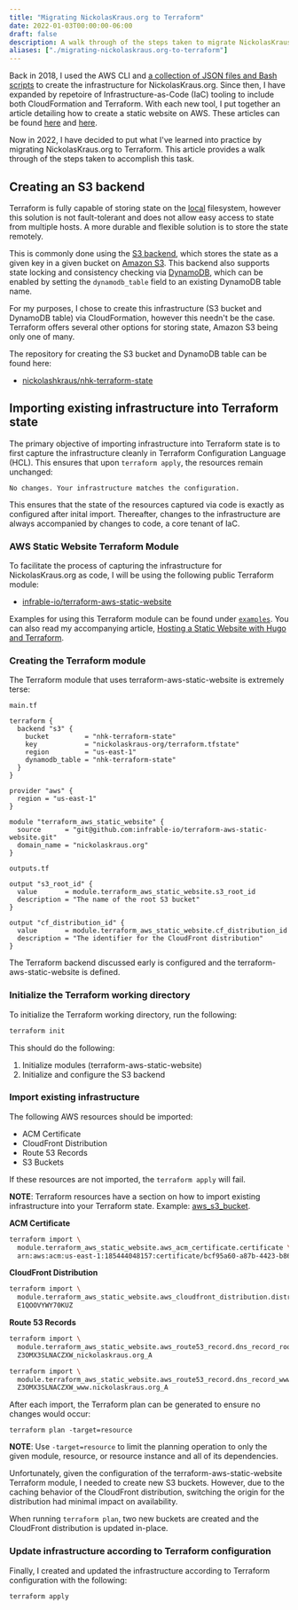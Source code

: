 ```yaml
---
title: "Migrating NickolasKraus.org to Terraform"
date: 2022-01-03T00:00:00-06:00
draft: false
description: A walk through of the steps taken to migrate NickolasKraus.org to Terraform.
aliases: ["./migrating-nickolaskraus.org-to-terraform"]
---
```


Back in 2018, I used the AWS CLI and [a collection of JSON files and Bash scripts](https://github.com/nickolashkraus/nickolaskraus-org/tree/11c438a71905697bdb5fcd172fed95aa3d1cbf8a/.aws) to create the infrastructure for NickolasKraus.org. Since then, I have expanded by repetoire of Infrastructure-as-Code (IaC) tooling to include both CloudFormation and Terraform. With each new tool, I put together an article detailing how to create a static website on AWS. These articles can be found [here](https://nickolaskraus.org/articles/hosting-a-static-website-with-hugo-and-cloudformation/) and [here](https://nickolaskraus.org/articles/hosting-a-static-website-with-hugo-and-terraform/).

Now in 2022, I have decided to put what I've learned into practice by migrating NickolasKraus.org to Terraform. This article provides a walk through of the steps taken to accomplish this task.

## Creating an S3 backend

Terraform is fully capable of storing state on the [local](https://www.terraform.io/language/settings/backends/local) filesystem, however this solution is not fault-tolerant and does not allow easy access to state from multiple hosts. A more durable and flexible solution is to store the state remotely.

This is commonly done using the [S3 backend](https://www.terraform.io/language/settings/backends/s3), which stores the state as a given key in a given bucket on [Amazon S3](https://aws.amazon.com/s3). This backend also supports state locking and consistency checking via [DynamoDB](https://aws.amazon.com/dynamodb), which can be enabled by setting the `dynamodb_table` field to an existing DynamoDB table name.

For my purposes, I chose to create this infrastructure (S3 bucket and DynamoDB table) via CloudFormation, however this needn't be the case. Terraform offers several other options for storing state, Amazon S3 being only one of many.

The repository for creating the S3 bucket and DynamoDB table can be found here:
* [nickolashkraus/nhk-terraform-state](https://github.com/nickolashkraus/nhk-terraform-state)

## Importing existing infrastructure into Terraform state

The primary objective of importing infrastructure into Terraform state is to first capture the infrastructure cleanly in Terraform Configuration Language (HCL). This ensures that upon `terraform apply`, the resources remain unchanged:

```
No changes. Your infrastructure matches the configuration.
```

This ensures that the state of the resources captured via code is exactly as configured after inital import. Thereafter, changes to the infrastructure are always accompanied by changes to code, a core tenant of IaC.

### AWS Static Website Terraform Module

To facilitate the process of capturing the infrastructure for NickolasKraus.org as code, I will be using the following public Terraform module:
* [infrable-io/terraform-aws-static-website](https://github.com/infrable-io/terraform-aws-static-website)

Examples for using this Terraform module can be found under [`examples`](https://github.com/infrable-io/terraform-aws-static-website/tree/master/examples). You can also read my accompanying article, [Hosting a Static Website with Hugo and Terraform](https://nickolaskraus.org/articles/hosting-a-static-website-with-hugo-and-terraform/).

### Creating the Terraform module

The Terraform module that uses terraform-aws-static-website is extremely terse:

`main.tf`

```hcl
terraform {
  backend "s3" {
    bucket         = "nhk-terraform-state"
    key            = "nickolaskraus-org/terraform.tfstate"
    region         = "us-east-1"
    dynamodb_table = "nhk-terraform-state"
  }
}

provider "aws" {
  region = "us-east-1"
}

module "terraform_aws_static_website" {
  source      = "git@github.com:infrable-io/terraform-aws-static-website.git"
  domain_name = "nickolaskraus.org"
}
```

`outputs.tf`

```hcl
output "s3_root_id" {
  value       = module.terraform_aws_static_website.s3_root_id
  description = "The name of the root S3 bucket"
}

output "cf_distribution_id" {
  value       = module.terraform_aws_static_website.cf_distribution_id
  description = "The identifier for the CloudFront distribution"
}
```

The Terraform backend discussed early is configured and the terraform-aws-static-website is defined.

### Initialize the Terraform working directory

To initialize the Terraform working directory, run the following:

```bash
terraform init
```

This should do the following:
1. Initialize modules (terraform-aws-static-website)
2. Initialize and configure the S3 backend

### Import existing infrastructure

The following AWS resources should be imported:
* ACM Certificate
* CloudFront Distribution
* Route 53 Records
* S3 Buckets

If these resources are not imported, the `terraform apply` will fail.

**NOTE**: Terraform resources have a section on how to import existing infrastructure into your Terraform state. Example: [aws_s3_bucket](https://registry.terraform.io/providers/hashicorp/aws/latest/docs/resources/s3_bucket#import).

**ACM Certificate**

  ```bash
  terraform import \
    module.terraform_aws_static_website.aws_acm_certificate.certificate \
    arn:aws:acm:us-east-1:185444048157:certificate/bcf95a60-a87b-4423-b860-6a5924fead18
  ```

**CloudFront Distribution**

  ```bash
  terraform import \
    module.terraform_aws_static_website.aws_cloudfront_distribution.distribution \
    E1QOOVYWY70KUZ
  ```

**Route 53 Records**

  ```bash
  terraform import \
    module.terraform_aws_static_website.aws_route53_record.dns_record_root \
    Z3OMX3SLNACZXW_nickolaskraus.org_A
  ```

  ```bash
  terraform import \
    module.terraform_aws_static_website.aws_route53_record.dns_record_www \
    Z3OMX3SLNACZXW_www.nickolaskraus.org_A
  ```

After each import, the Terraform plan can be generated to ensure no changes would occur:

```
terraform plan -target=resource
```

**NOTE**: Use `-target=resource` to limit the planning operation to only the given module, resource, or resource instance and all of its dependencies.

Unfortunately, given the configuration of the terraform-aws-static-website Terraform module, I needed to create new S3 buckets. However, due to the caching behavior of the CloudFront distribution, switching the origin for the distribution had minimal impact on availability.

When running `terraform plan`, two new buckets are created and the CloudFront distribution is updated in-place.

### Update infrastructure according to Terraform configuration

Finally, I created and updated the infrastructure according to Terraform configuration with the following:

```
terraform apply
```
